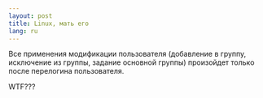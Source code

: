 ```yaml
---
layout: post
title: Linux, мать его 
lang: ru
---
```


Все применения модификации пользователя (добавление в группу, исключение из группы, задание основной группы) произойдет только после перелогина пользователя.

WTF???
